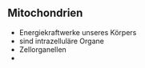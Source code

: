 ## Mitochondrien
- Energiekraftwerke unseres Körpers
- sind intrazelluläre Organe
- Zellorganellen
- 